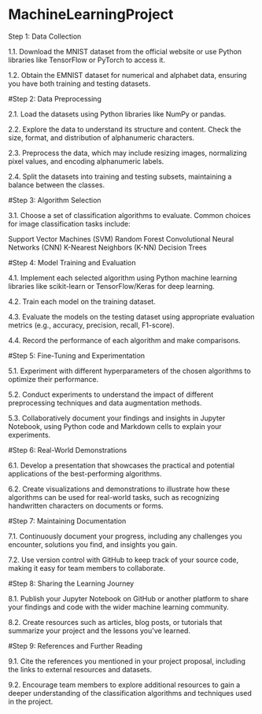 # MachineLearningProject
Step 1: Data Collection


  1.1. Download the MNIST dataset from the official website or use Python libraries like TensorFlow or PyTorch to access it.
  
  1.2. Obtain the EMNIST dataset for numerical and alphabet data, ensuring you have both training and testing datasets.


#Step 2: Data Preprocessing


  2.1. Load the datasets using Python libraries like NumPy or pandas.
  
  2.2. Explore the data to understand its structure and content. Check the size, format, and distribution of alphanumeric characters.
  
  2.3. Preprocess the data, which may include resizing images, normalizing pixel values, and encoding alphanumeric labels.
  
  2.4. Split the datasets into training and testing subsets, maintaining a balance between the classes.

  

#Step 3: Algorithm Selection


  3.1. Choose a set of classification algorithms to evaluate. Common choices for image classification tasks include:
  
  Support Vector Machines (SVM)
  Random Forest
  Convolutional Neural Networks (CNN)
  K-Nearest Neighbors (K-NN)
  Decision Trees

  
#Step 4: Model Training and Evaluation


  4.1. Implement each selected algorithm using Python machine learning libraries like scikit-learn or TensorFlow/Keras for deep learning.
  
  4.2. Train each model on the training dataset.
  
  4.3. Evaluate the models on the testing dataset using appropriate evaluation metrics (e.g., accuracy, precision, recall, F1-score).
  
  4.4. Record the performance of each algorithm and make comparisons.

  

#Step 5: Fine-Tuning and Experimentation


  5.1. Experiment with different hyperparameters of the chosen algorithms to optimize their performance.
  
  5.2. Conduct experiments to understand the impact of different preprocessing techniques and data augmentation methods.
  
  5.3. Collaboratively document your findings and insights in Jupyter Notebook, using Python code and Markdown cells to explain your experiments.

  
  
#Step 6: Real-World Demonstrations


  6.1. Develop a presentation that showcases the practical and potential applications of the best-performing algorithms.
  
  6.2. Create visualizations and demonstrations to illustrate how these algorithms can be used for real-world tasks, such as recognizing handwritten characters on documents or forms.

  

#Step 7: Maintaining Documentation


  7.1. Continuously document your progress, including any challenges you encounter, solutions you find, and insights you gain.
  
  7.2. Use version control with GitHub to keep track of your source code, making it easy for team members to collaborate.

  

#Step 8: Sharing the Learning Journey


  8.1. Publish your Jupyter Notebook on GitHub or another platform to share your findings and code with the wider machine learning community.
  
  8.2. Create resources such as articles, blog posts, or tutorials that summarize your project and the lessons you've learned.

  

#Step 9: References and Further Reading


  9.1. Cite the references you mentioned in your project proposal, including the links to external resources and datasets.
  
  9.2. Encourage team members to explore additional resources to gain a deeper understanding of the classification algorithms and techniques used in the project.
